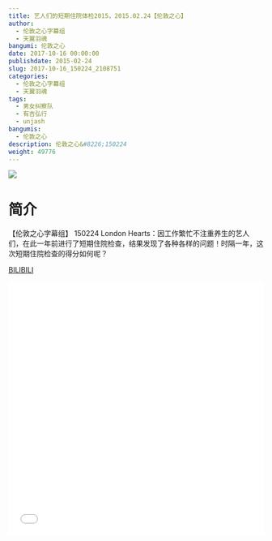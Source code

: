 ```yaml
---
title: 艺人们的短期住院体检2015，2015.02.24【伦敦之心】
author: 
  - 伦敦之心字幕组
  - 天翼羽魂
bangumi: 伦敦之心
date: 2017-10-16 00:00:00
publishdate: 2015-02-24
slug: 2017-10-16_150224_2108751
categories: 
  - 伦敦之心字幕组
  - 天翼羽魂
tags: 
  - 男女纠察队
  - 有吉弘行
  - unjash
bangumis: 
  - 伦敦之心
description: 伦敦之心&#8226;150224
weight: 49776
---
```


![](https://i.imgur.com/o8lUBEK.jpg)

# 简介  
【伦敦之心字幕组】 150224 London Hearts：因工作繁忙不注重养生的艺人们，在此一年前进行了短期住院检查，结果发现了各种各样的问题！时隔一年，这次短期住院检查的得分如何呢？

  [BILIBILI](https://www.bilibili.com/video/av2108751/)


<div class="vcontainer">  <iframe class='video' src="//www.bilibili.com/blackboard/player.html?aid=2108751" width="100%" height="500" frameborder="0" allowfullscreen="allowfullscreen"></iframe></div>
